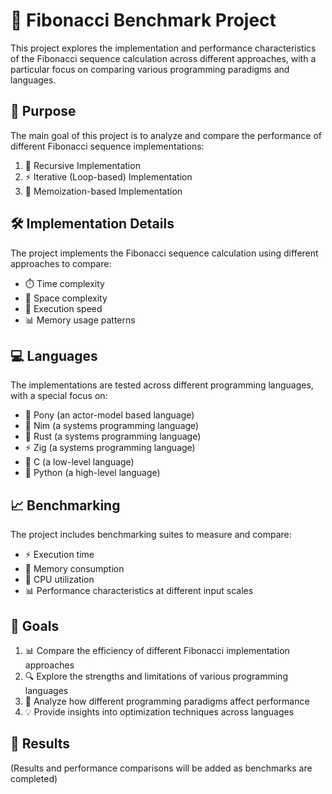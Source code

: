 # 🧮 Fibonacci Benchmark Project

This project explores the implementation and performance characteristics of the Fibonacci sequence calculation across different approaches, with a particular focus on comparing various programming paradigms and languages.

## 🎯 Purpose

The main goal of this project is to analyze and compare the performance of different Fibonacci sequence implementations:

1. 🔄 Recursive Implementation
2. ⚡ Iterative (Loop-based) Implementation
3. 🧠 Memoization-based Implementation

## 🛠️ Implementation Details

The project implements the Fibonacci sequence calculation using different approaches to compare:
- ⏱️ Time complexity
- 💾 Space complexity
- 🚀 Execution speed
- 📊 Memory usage patterns

## 💻 Languages

The implementations are tested across different programming languages, with a special focus on:
- 🐎 Pony (an actor-model based language)
- 👑 Nim (a systems programming language)
- 🦀 Rust (a systems programming language)
- ⚡️ Zig (a systems programming language)
- 👴 C (a low-level language)
- 🐍 Python (a high-level language)

## 📈 Benchmarking

The project includes benchmarking suites to measure and compare:
- ⚡ Execution time
- 🧮 Memory consumption
- 🔋 CPU utilization
- 📊 Performance characteristics at different input scales

## 🎯 Goals

1. 📊 Compare the efficiency of different Fibonacci implementation approaches
2. 🔍 Explore the strengths and limitations of various programming languages
3. 🧪 Analyze how different programming paradigms affect performance
4. 💡 Provide insights into optimization techniques across languages

## 📝 Results

(Results and performance comparisons will be added as benchmarks are completed)
